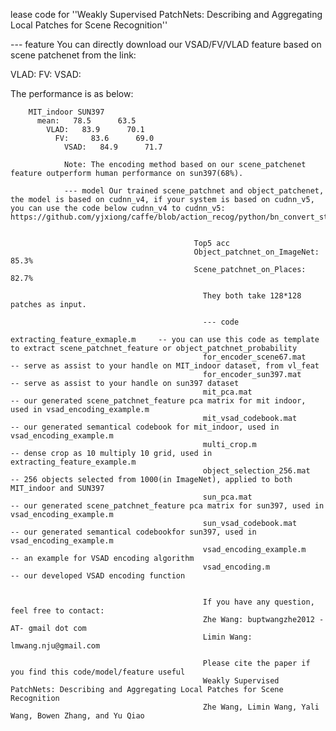 lease code for ''Weakly Supervised PatchNets: Describing and Aggregating Local Patches for Scene Recognition'' 


--- feature You can directly download our VSAD/FV/VLAD feature based on scene patchenet from the link: 

VLAD: 
FV: 
VSAD:

The performance is as below: 

        MIT_indoor SUN397 
          mean:   78.5      63.5 
            VLAD:   83.9      70.1 
              FV:     83.6      69.0 
                VSAD:   84.9      71.7

                Note: The encoding method based on our scene_patchenet feature outperform human performance on sun397(68%).

                --- model Our trained scene_patchnet and object_patchenet, the model is based on cudnn_v4, if your system is based on cudnn_v5, you can use the code below cudnn_v4 to cudnn_v5: https://github.com/yjxiong/caffe/blob/action_recog/python/bn_convert_style.py 


                                             Top5 acc 
                                             Object_patchnet_on_ImageNet: 85.3% 
                                             Scene_patchnet_on_Places:    82.7% 

                                               They both take 128*128 patches as input.

                                               --- code 
                                               extracting_feature_exmaple.m     -- you can use this code as template to extract scene_patchnet_feature or object_patchnet_probability 
                                               for_encoder_scene67.mat          -- serve as assist to your handle on MIT_indoor dataset, from vl_feat 
                                               for_encoder_sun397.mat           -- serve as assist to your handle on sun397 dataset 
                                               mit_pca.mat                      -- our generated scene_patchnet_feature pca matrix for mit indoor, used in vsad_encoding_example.m 
                                               mit_vsad_codebook.mat            -- our generated semantical codebook for mit_indoor, used in vsad_encoding_example.m 
                                               multi_crop.m                     -- dense crop as 10 multiply 10 grid, used in extracting_feature_example.m 
                                               object_selection_256.mat         -- 256 objects selected from 1000(in ImageNet), applied to both MIT_indoor and SUN397 
                                               sun_pca.mat                      -- our generated scene_patchnet_feature pca matrix for sun397, used in vsad_encoding_example.m 
                                               sun_vsad_codebook.mat            -- our generated semantical codebookfor sun397, used in vsad_encoding_example.m 
                                               vsad_encoding_example.m          -- an example for VSAD encoding algorithm 
                                               vsad_encoding.m                  -- our developed VSAD encoding function


                                               If you have any question, feel free to contact: 
                                               Zhe Wang: buptwangzhe2012 -AT- gmail dot com 
                                               Limin Wang: lmwang.nju@gmail.com

                                               Please cite the paper if you find this code/model/feature useful 
                                               Weakly Supervised PatchNets: Describing and Aggregating Local Patches for Scene Recognition 
                                               Zhe Wang, Limin Wang, Yali Wang, Bowen Zhang, and Yu Qiao
